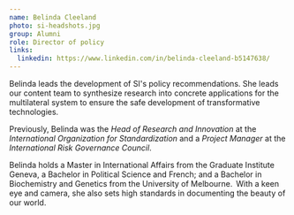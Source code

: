 ```yaml
---
name: Belinda Cleeland
photo: si-headshots.jpg
group: Alumni
role: Director of policy
links:
  linkedin: https://www.linkedin.com/in/belinda-cleeland-b5147638/
---
```


Belinda leads the development of SI's policy recommendations. She leads our content team to synthesize research into concrete applications for the multilateral system to ensure the safe development of transformative technologies.

Previously, Belinda was the _Head of Research and Innovation_ at the _International Organization for Standardization_ and a _Project Manager_ at the _International Risk Governance Council_.

Belinda holds a Master in International Affairs from the Graduate Institute Geneva, a Bachelor in Political Science and French; and a Bachelor in Biochemistry and Genetics from the University of Melbourne.  With a keen eye and camera, she also sets high standards in documenting the beauty of our world.
